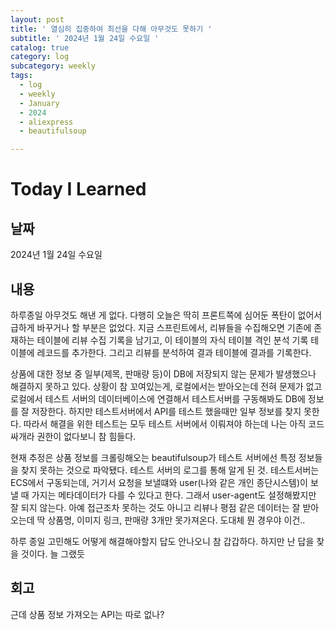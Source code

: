 ```yaml
---
layout: post
title: ' 열심히 집중하여 최선을 다해 아무것도 못하기 '
subtitle: ' 2024년 1월 24일 수요일 '
catalog: true
category: log
subcategory: weekly
tags:
  - log
  - weekly
  - January
  - 2024
  - aliexpress
  - beautifulsoup

---
```


# Today I Learned

## 날짜

2024년 1월 24일 수요일

## 내용

하루종일 아무것도 해낸 게 없다. 다행히 오늘은 딱히 프론트쪽에 심어둔 폭탄이 없어서 급하게 바꾸거나 할 부분은 없었다. 지금 스프린트에서, 리뷰들을 수집해오면 기존에 존재하는 테이블에 리뷰 수집 기록을 남기고, 이 테이블의 자식 테이블 격인 분석 기록 테이블에 레코드를 추가한다. 그리고 리뷰를 분석하여 결과 테이블에 결과를 기록한다.

상품에 대한 정보 중 일부(제목, 판매량 등)이 DB에 저장되지 않는 문제가 발생했으나 해결하지 못하고 있다. 상황이 참 꼬여있는게, 로컬에서는 받아오는데 전혀 문제가 없고 로컬에서 테스트 서버의 데이터베이스에 연결해서 테스트서버를 구동해봐도 DB에 정보를 잘 저장한다. 하지만 테스트서버에서 API를 테스트 했을때만 일부 정보를 찾지 못한다. 따라서 해결을 위한 테스트는 모두 테스트 서버에서 이뤄져야 하는데 나는 아직 코드싸개라 권한이 없다보니 참 힘들다.

현재 추정은 상품 정보를 크롤링해오는 beautifulsoup가 테스트 서버에선 특정 정보들을 찾지 못하는 것으로 파악됐다. 테스트 서버의 로그를 통해 알게 된 것. 테스트서버는 ECS에서 구동되는데, 거기서 요청을 보낼떄와 user(나와 같은 개인 종단시스템)이 보낼 때 가지는 메타데이터가 다를 수 있다고 한다. 그래서 user-agent도 설정해봤지만 잘 되지 않는다. 아예 접근조차 못하는 것도 아니고 리뷰나 평점 같은 데이터는 잘 받아오는데 딱 상품명, 이미지 링크, 판매량 3개만 못가져온다. 도대체 뭔 경우야 이건..

하루 종일 고민해도 어떻게 해결해야할지 답도 안나오니 참 갑갑하다. 하지만 난 답을 찾을 것이다. 늘 그랬듯

## 회고

근데 상품 정보 가져오는 API는 따로 없나?